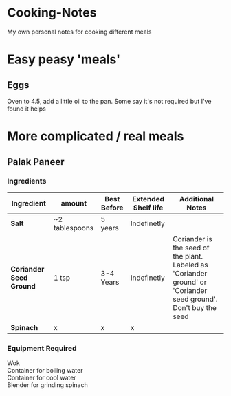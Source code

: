 <script src="script.js" type="text/javascript"></script>
# Cooking-Notes  
My own personal notes for cooking different meals

# Easy peasy 'meals'  
## Eggs   
Oven to 4.5, add a little oil to the pan.   Some say it's not required but I've found it helps  


# More complicated / real meals  
## Palak Paneer  
### Ingredients  
|**Ingredient**|amount|Best Before|Extended Shelf life|Additional Notes|
|-|-|-|-|-|
|**Salt**|~2 tablespoons|5 years|Indefinetly||
|**Coriander Seed Ground**|1 tsp|3-4 Years|Indefinetly|Coriander is the seed of the plant. Labeled as 'Coriander ground' or 'Coriander seed ground'. Don't buy the seed|
|**Spinach**|x|x|x|

### Equipment Required  
Wok  
Container for boiling water  
Container for cool water  
Blender for grinding spinach  
